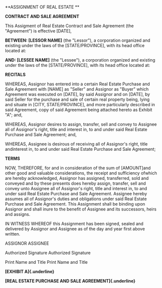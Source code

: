 **ASSIGNMENT OF REAL ESTATE **

**CONTRACT AND SALE AGREEMENT**

This Assigment of Real Estate Contract and Sale Agreement (the
"Agreement") is effective \[DATE\],

**BETWEEN: \[LESSOR NAME\]** (the \"Lessor\"), a corporation organized
and existing under the laws of the \[STATE/PROVINCE\], with its head
office located at:

**AND: \[LESSEE NAME\]** (the \"Lessee\"), a corporation organized and
existing under the laws of the \[STATE/PROVINCE\], with its head office
located at:

**RECITALS**

WHEREAS, Assignor has entered into a certain Real Estate Purchase and
Sale Agreement with \[NAME\] as \"Seller\" and Assignor as \"Buyer\"
which Agreement was executed on \[DATE\], by said Assignor and on
\[DATE\], by said Seller for the purchase and sale of certain real
property being, lying and situate in \[CITY, STATE/PROVINCE\], and more
particularly described in said Agreement, copy of said Agreement being
attached hereto as Exhibit \"A\"; and,

WHEREAS, Assignor desires to assign, transfer, sell and convey to
Assignee all of Assignor\'s right, title and interest in, to and under
said Real Estate Purchase and Sale Agreement; and,

WHEREAS, Assignee is desirous of receiving all of Assignor\'s right,
title andinterest in, to and under said Real Estate Purchase and Sale
Agreement;

**TERMS**

NOW, THEREFORE, for and in consideration of the sum of \[AMOUNT\]and
other good and valuable considerations, the receipt and sufficiency
ofwhich are hereby acknowledged, Assignor has assigned, transferred,
sold and conveyed and by these presents does hereby assign, transfer,
sell and convey unto Assignee all of Assignor\'s right, title and
interest in, to and under said Real Estate Purchase and Sale Agreement.
Assignee hereby assumes all of Assignor\'s duties and obligations under
said Real Estate Purchase and Sale Agreement. This Assignment shall be
binding upon Assignor and shall inure to the benefit of Assignee and its
successors, heirs and assigns.

IN WITNESS WHEREOF this Assignment has been signed, sealed and delivered
by Assignor and Assignee as of the day and year first above written.

ASSIGNOR ASSIGNEE

Authorized Signature Authorized Signature

Print Name and Title Print Name and Title

**[EXHIBIT A]{.underline}**

**[REAL ESTATE PURCHASE AND SALE AGREEMENT]{.underline}**
